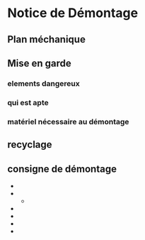 # Notice de Démontage

## Plan méchanique







## Mise en garde

### elements dangereux



### qui est apte



### matériel nécessaire au démontage



##  recyclage



## consigne de démontage

- 
- -
-  
-  
-   
- 
